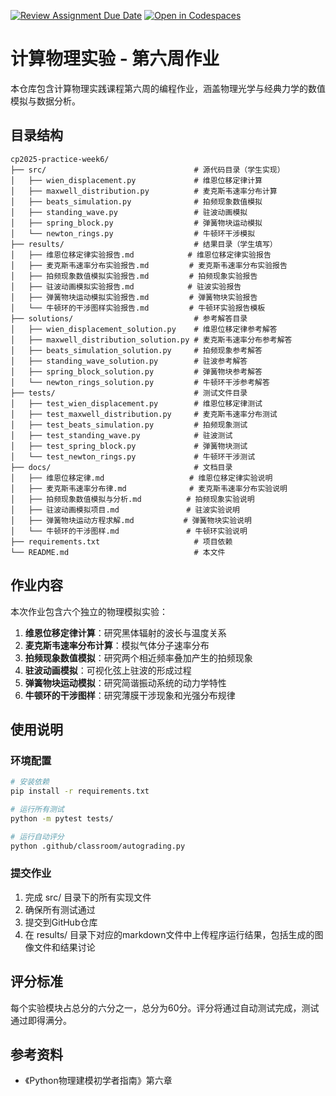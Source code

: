 [![Review Assignment Due Date](https://classroom.github.com/assets/deadline-readme-button-22041afd0340ce965d47ae6ef1cefeee28c7c493a6346c4f15d667ab976d596c.svg)](https://classroom.github.com/a/VbjIuRO4)
[![Open in Codespaces](https://classroom.github.com/assets/launch-codespace-2972f46106e565e64193e422d61a12cf1da4916b45550586e14ef0a7c637dd04.svg)](https://classroom.github.com/open-in-codespaces?assignment_repo_id=18970371)
# 计算物理实验 - 第六周作业

本仓库包含计算物理实践课程第六周的编程作业，涵盖物理光学与经典力学的数值模拟与数据分析。

## 目录结构
```shell
cp2025-practice-week6/
├── src/                                 # 源代码目录（学生实现）
│   ├── wien_displacement.py             # 维恩位移定律计算
│   ├── maxwell_distribution.py          # 麦克斯韦速率分布计算
│   ├── beats_simulation.py              # 拍频现象数值模拟
│   ├── standing_wave.py                 # 驻波动画模拟
│   ├── spring_block.py                  # 弹簧物块运动模拟
│   └── newton_rings.py                  # 牛顿环干涉模拟
├── results/                             # 结果目录（学生填写）
│   ├── 维恩位移定律实验报告.md            # 维恩位移定律实验报告
│   ├── 麦克斯韦速率分布实验报告.md         # 麦克斯韦速率分布实验报告
│   ├── 拍频现象数值模拟实验报告.md         # 拍频现象实验报告
│   ├── 驻波动画模拟实验报告.md            # 驻波实验报告
│   ├── 弹簧物块运动模拟实验报告.md         # 弹簧物块实验报告
│   └── 牛顿环的干涉图样实验报告.md         # 牛顿环实验报告模板
├── solutions/                           # 参考解答目录
│   ├── wien_displacement_solution.py    # 维恩位移定律参考解答
│   ├── maxwell_distribution_solution.py # 麦克斯韦速率分布参考解答
│   ├── beats_simulation_solution.py     # 拍频现象参考解答
│   ├── standing_wave_solution.py        # 驻波参考解答
│   ├── spring_block_solution.py         # 弹簧物块参考解答
│   └── newton_rings_solution.py         # 牛顿环干涉参考解答
├── tests/                               # 测试文件目录
│   ├── test_wien_displacement.py        # 维恩位移定律测试
│   ├── test_maxwell_distribution.py     # 麦克斯韦速率分布测试
│   ├── test_beats_simulation.py         # 拍频现象测试
│   ├── test_standing_wave.py            # 驻波测试
│   ├── test_spring_block.py             # 弹簧物块测试
│   └── test_newton_rings.py             # 牛顿环干涉测试
├── docs/                                # 文档目录
│   ├── 维恩位移定律.md                   # 维恩位移定律实验说明
│   ├── 麦克斯韦速率分布律.md              # 麦克斯韦速率分布实验说明
│   ├── 拍频现象数值模拟与分析.md          # 拍频现象实验说明
│   ├── 驻波动画模拟项目.md               # 驻波实验说明
│   ├── 弹簧物块运动方程求解.md           # 弹簧物块实验说明
│   └── 牛顿环的干涉图样.md               # 牛顿环实验说明
├── requirements.txt                     # 项目依赖
└── README.md                            # 本文件
```


## 作业内容

本次作业包含六个独立的物理模拟实验：

1. **维恩位移定律计算**：研究黑体辐射的波长与温度关系
2. **麦克斯韦速率分布计算**：模拟气体分子速率分布
3. **拍频现象数值模拟**：研究两个相近频率叠加产生的拍频现象
4. **驻波动画模拟**：可视化弦上驻波的形成过程
5. **弹簧物块运动模拟**：研究简谐振动系统的动力学特性
6. **牛顿环的干涉图样**：研究薄膜干涉现象和光强分布规律

## 使用说明

### 环境配置
```bash
# 安装依赖
pip install -r requirements.txt

# 运行所有测试
python -m pytest tests/

# 运行自动评分
python .github/classroom/autograding.py
```
### 提交作业
1. 完成 src/ 目录下的所有实现文件
2. 确保所有测试通过
3. 提交到GitHub仓库
4. 在 results/ 目录下对应的markdown文件中上传程序运行结果，包括生成的图像文件和结果讨论
## 评分标准
每个实验模块占总分的六分之一，总分为60分。评分将通过自动测试完成，测试通过即得满分。

## 参考资料
- 《Python物理建模初学者指南》第六章
